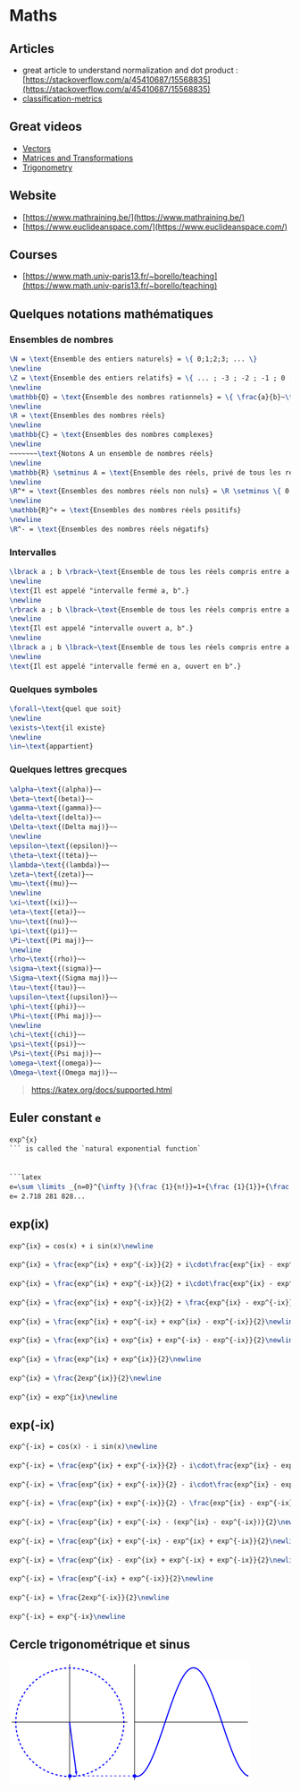 # Maths

## Articles

- great article to understand normalization and dot product : [https://stackoverflow.com/a/45410687/15568835](https://stackoverflow.com/a/45410687/15568835)
- [classification-metrics](https://kobia.fr/category/classification-metrics/)

## Great videos

- [Vectors](https://www.youtube.com/watch?v=Ej3ZVxljJfo)
- [Matrices and Transformations](https://www.youtube.com/watch?v=HgQzOmnBGCo)
- [Trigonometry](https://www.youtube.com/watch?v=IydbTBZJy7w)

## Website

- [https://www.mathraining.be/](https://www.mathraining.be/)
- [https://www.euclideanspace.com/](https://www.euclideanspace.com/)

## Courses

- [https://www.math.univ-paris13.fr/~borello/teaching](https://www.math.univ-paris13.fr/~borello/teaching)

## Quelques notations mathématiques

### Ensembles de nombres

```latex
\N = \text{Ensemble des entiers naturels} = \{ 0;1;2;3; ... \}
\newline
\Z = \text{Ensemble des entiers relatifs} = \{ ... ; -3 ; -2 ; -1 ; 0 ; 1 ; 2 ; 3 ; ... \}
\newline
\mathbb{Q} = \text{Ensemble des nombres rationnels} = \{ \frac{a}{b}~\text{tels que}~a \in \Z \text{,}~b \in \Z~\text{et}~b \ne 0 \}
\newline
\R = \text{Ensembles des nombres réels}
\newline
\mathbb{C} = \text{Ensembles des nombres complexes}
\newline
~~~~~~~\text{Notons A un ensemble de nombres réels}
\newline
\mathbb{R} \setminus A = \text{Ensemble des réels, privé de tous les réels qui appartiennent à A}
\newline
\R^* = \text{Ensembles des nombres réels non nuls} = \R \setminus \{ 0 \}
\newline
\mathbb{R}^+ = \text{Ensembles des nombres réels positifs}
\newline
\R^- = \text{Ensembles des nombres réels négatifs}
```

### Intervalles

```latex
\lbrack a ; b \rbrack~\text{Ensemble de tous les réels compris entre a et b, les bornes a et b comprises.}
\newline
\text{Il est appelé "intervalle fermé a, b".}
\newline
\rbrack a ; b \lbrack~\text{Ensemble de tous les réels compris entre a et b, les bornes a et b exclues.}
\newline
\text{Il est appelé "intervalle ouvert a, b".}
\newline
\lbrack a ; b \lbrack~\text{Ensemble de tous les réels compris entre a et b, la borne a comprise et la borne b exclue.}
\newline
\text{Il est appelé "intervalle fermé en a, ouvert en b".}
```

### Quelques symboles

```latex
\forall~\text{quel que soit}
\newline
\exists~\text{il existe}
\newline
\in~\text{appartient}
```

### Quelques lettres grecques

```latex
\alpha~\text{(alpha)}~~
\beta~\text{(beta)}~~
\gamma~\text{(gamma)}~~
\delta~\text{(delta)}~~
\Delta~\text{(Delta maj)}~~
\newline
\epsilon~\text{(epsilon)}~~
\theta~\text{(téta)}~~
\lambda~\text{(lambda)}~~
\zeta~\text{(zeta)}~~
\mu~\text{(mu)}~~
\newline
\xi~\text{(xi)}~~
\eta~\text{(eta)}~~
\nu~\text{(nu)}~~
\pi~\text{(pi)}~~
\Pi~\text{(Pi maj)}~~
\newline
\rho~\text{(rho)}~~
\sigma~\text{(sigma)}~~
\Sigma~\text{(Sigma maj)}~~
\tau~\text{(tau)}~~
\upsilon~\text{(upsilon)}~~
\phi~\text{(phi)}~~
\Phi~\text{(Phi maj)}~~
\newline
\chi~\text{(chi)}~~
\psi~\text{(psi)}~~
\Psi~\text{(Psi maj)}~~
\omega~\text{(omega)}~~
\Omega~\text{(Omega maj)}~~
```

> <https://katex.org/docs/supported.html>

## Euler constant `e`

```latex
exp^{x}
``` is called the `natural exponential function`


```latex
e=\sum \limits _{n=0}^{\infty }{\frac {1}{n!}}=1+{\frac {1}{1}}+{\frac {1}{1\cdot 2}}+{\frac {1}{1\cdot 2\cdot 3}}+\cdots\newline
e= 2.718 281 828...
```

## exp(ix)

```latex
exp^{ix} = cos(x) + i sin(x)\newline

exp^{ix} = \frac{exp^{ix} + exp^{-ix}}{2} + i\cdot\frac{exp^{ix} - exp^{-ix}}{2i}\newline

exp^{ix} = \frac{exp^{ix} + exp^{-ix}}{2} + i\cdot\frac{exp^{ix} - exp^{-ix}}{2i}\newline

exp^{ix} = \frac{exp^{ix} + exp^{-ix}}{2} + \frac{exp^{ix} - exp^{-ix}}{2}\newline

exp^{ix} = \frac{exp^{ix} + exp^{-ix} + exp^{ix} - exp^{-ix}}{2}\newline

exp^{ix} = \frac{exp^{ix} + exp^{ix} + exp^{-ix} - exp^{-ix}}{2}\newline

exp^{ix} = \frac{exp^{ix} + exp^{ix}}{2}\newline

exp^{ix} = \frac{2exp^{ix}}{2}\newline

exp^{ix} = exp^{ix}\newline
```

## exp(-ix)

```latex
exp^{-ix} = cos(x) - i sin(x)\newline

exp^{-ix} = \frac{exp^{ix} + exp^{-ix}}{2} - i\cdot\frac{exp^{ix} - exp^{-ix}}{2i}\newline

exp^{-ix} = \frac{exp^{ix} + exp^{-ix}}{2} - i\cdot\frac{exp^{ix} - exp^{-ix}}{2i}\newline

exp^{-ix} = \frac{exp^{ix} + exp^{-ix}}{2} - \frac{exp^{ix} - exp^{-ix}}{2}\newline

exp^{-ix} = \frac{exp^{ix} + exp^{-ix} - (exp^{ix} - exp^{-ix})}{2}\newline

exp^{-ix} = \frac{exp^{ix} + exp^{-ix} - exp^{ix} + exp^{-ix}}{2}\newline

exp^{-ix} = \frac{exp^{ix} - exp^{ix} + exp^{-ix} + exp^{-ix}}{2}\newline

exp^{-ix} = \frac{exp^{-ix} + exp^{-ix}}{2}\newline

exp^{-ix} = \frac{2exp^{-ix}}{2}\newline

exp^{-ix} = exp^{-ix}\newline
```

## Cercle trigonométrique et sinus

![sinus](./data/sinus.gif)

